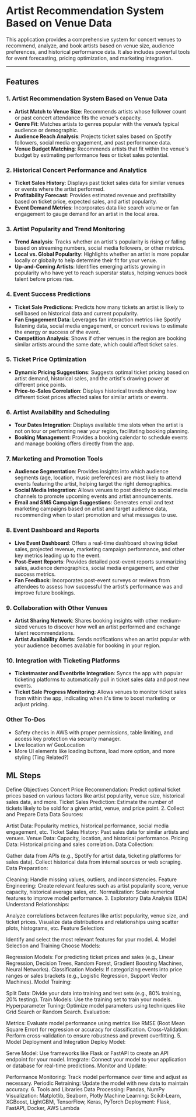# Artist Recommendation System Based on Venue Data

This application provides a comprehensive system for concert venues to recommend, analyze, and book artists based on venue size, audience preferences, and historical performance data. It also includes powerful tools for event forecasting, pricing optimization, and marketing integration.

---

## Features

### 1. Artist Recommendation System Based on Venue Data
- **Artist Match to Venue Size**: Recommends artists whose follower count or past concert attendance fits the venue's capacity.
- **Genre Fit**: Matches artists to genres popular with the venue’s typical audience or demographic.
- **Audience Reach Analysis**: Projects ticket sales based on Spotify followers, social media engagement, and past performance data.
- **Venue Budget Matching**: Recommends artists that fit within the venue's budget by estimating performance fees or ticket sales potential.

### 2. Historical Concert Performance and Analytics
- **Ticket Sales History**: Displays past ticket sales data for similar venues or events where the artist performed.
- **Profitability Forecast**: Provides estimated revenue and profitability based on ticket price, expected sales, and artist popularity.
- **Event Demand Metrics**: Incorporates data like search volume or fan engagement to gauge demand for an artist in the local area.

### 3. Artist Popularity and Trend Monitoring
- **Trend Analysis**: Tracks whether an artist's popularity is rising or falling based on streaming numbers, social media followers, or other metrics.
- **Local vs. Global Popularity**: Highlights whether an artist is more popular locally or globally to help determine their fit for your venue.
- **Up-and-Coming Artists**: Identifies emerging artists growing in popularity who have yet to reach superstar status, helping venues book talent before prices rise.

### 4. Event Success Predictions
- **Ticket Sale Predictions**: Predicts how many tickets an artist is likely to sell based on historical data and current popularity.
- **Fan Engagement Data**: Leverages fan interaction metrics like Spotify listening data, social media engagement, or concert reviews to estimate the energy or success of the event.
- **Competition Analysis**: Shows if other venues in the region are booking similar artists around the same date, which could affect ticket sales.

### 5. Ticket Price Optimization
- **Dynamic Pricing Suggestions**: Suggests optimal ticket pricing based on artist demand, historical sales, and the artist's drawing power at different price points.
- **Price-to-Sales Correlation**: Displays historical trends showing how different ticket prices affected sales for similar artists or events.

### 6. Artist Availability and Scheduling
- **Tour Dates Integration**: Displays available time slots when the artist is not on tour or performing near your region, facilitating booking planning.
- **Booking Management**: Provides a booking calendar to schedule events and manage booking offers directly from the app.

### 7. Marketing and Promotion Tools
- **Audience Segmentation**: Provides insights into which audience segments (age, location, music preferences) are most likely to attend events featuring the artist, helping target the right demographics.
- **Social Media Integration**: Allows venues to post directly to social media channels to promote upcoming events and artist announcements.
- **Email and SMS Campaign Suggestions**: Generates email and text marketing campaigns based on artist and target audience data, recommending when to start promotion and what messages to use.

### 8. Event Dashboard and Reports
- **Live Event Dashboard**: Offers a real-time dashboard showing ticket sales, projected revenue, marketing campaign performance, and other key metrics leading up to the event.
- **Post-Event Reports**: Provides detailed post-event reports summarizing sales, audience demographics, social media engagement, and other success metrics.
- **Fan Feedback**: Incorporates post-event surveys or reviews from attendees to assess how successful the artist’s performance was and improve future bookings.

### 9. Collaboration with Other Venues
- **Artist Sharing Network**: Shares booking insights with other medium-sized venues to discover how well an artist performed and exchange talent recommendations.
- **Artist Availability Alerts**: Sends notifications when an artist popular with your audience becomes available for booking in your region.

### 10. Integration with Ticketing Platforms
- **Ticketmaster and Eventbrite Integration**: Syncs the app with popular ticketing platforms to automatically pull in ticket sales data and post new events.
- **Ticket Sale Progress Monitoring**: Allows venues to monitor ticket sales from within the app, indicating when it's time to boost marketing or adjust pricing.

### Other To-Dos
- Safety checks in AWS with proper permissions, table limiting, and access key protection via security manager.
- Live location w/ GeoLocation
- More UI elements like loading buttons, load more option, and more styling (Ting Related?)


## ML Steps
Define Objectives
Concert Price Recommendation: Predict optimal ticket prices based on various factors like artist popularity, venue size, historical sales data, and more.
Ticket Sales Prediction: Estimate the number of tickets likely to be sold for a given artist, venue, and price point.
2. Collect and Prepare Data
Data Sources:

Artist Data: Popularity metrics, historical performance, social media engagement, etc.
Ticket Sales History: Past sales data for similar artists and venues.
Venue Data: Capacity, location, and historical performance.
Pricing Data: Historical pricing and sales correlation.
Data Collection:

Gather data from APIs (e.g., Spotify for artist data, ticketing platforms for sales data).
Collect historical data from internal sources or web scraping.
Data Preparation:

Cleaning: Handle missing values, outliers, and inconsistencies.
Feature Engineering: Create relevant features such as artist popularity score, venue capacity, historical average sales, etc.
Normalization: Scale numerical features to improve model performance.
3. Exploratory Data Analysis (EDA)
Understand Relationships:

Analyze correlations between features like artist popularity, venue size, and ticket prices.
Visualize data distributions and relationships using scatter plots, histograms, etc.
Feature Selection:

Identify and select the most relevant features for your model.
4. Model Selection and Training
Choose Models:

Regression Models: For predicting ticket prices and sales (e.g., Linear Regression, Decision Trees, Random Forest, Gradient Boosting Machines, Neural Networks).
Classification Models: If categorizing events into price ranges or sales brackets (e.g., Logistic Regression, Support Vector Machines).
Model Training:

Split Data: Divide your data into training and test sets (e.g., 80% training, 20% testing).
Train Models: Use the training set to train your models.
Hyperparameter Tuning: Optimize model parameters using techniques like Grid Search or Random Search.
Evaluation:

Metrics: Evaluate model performance using metrics like RMSE (Root Mean Square Error) for regression or accuracy for classification.
Cross-Validation: Perform cross-validation to ensure robustness and prevent overfitting.
5. Model Deployment and Integration
Deploy Model:

Serve Model: Use frameworks like Flask or FastAPI to create an API endpoint for your model.
Integrate: Connect your model to your application or database for real-time predictions.
Monitor and Update:

Performance Monitoring: Track model performance over time and adjust as necessary.
Periodic Retraining: Update the model with new data to maintain accuracy.
6. Tools and Libraries
Data Processing: Pandas, NumPy
Visualization: Matplotlib, Seaborn, Plotly
Machine Learning: Scikit-Learn, XGBoost, LightGBM, TensorFlow, Keras, PyTorch
Deployment: Flask, FastAPI, Docker, AWS Lambda
